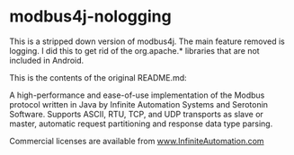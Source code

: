 modbus4j-nologging
==================
This is a stripped down version of modbus4j. The main feature removed is logging. I did this to get rid of the org.apache.* libraries that are not included in Android.

This is the contents of the original README.md:

A high-performance and ease-of-use implementation of the Modbus protocol written in Java by Infinite Automation Systems and Serotonin Software. Supports ASCII, RTU, TCP, and UDP transports as slave or master, automatic request partitioning and response data type parsing.

Commercial licenses are available from www.InfiniteAutomation.com

